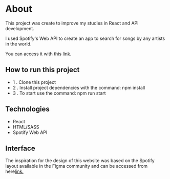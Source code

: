 # About

This project was create to improve my studies in React and API development.

I used Spotify's Web API to create an app to search for songs by any artists in the world.

You can access it with this [link.](https://spotify-minimalist.vercel.app/)

## How to run this project

- 1 . Clone this project 
- 2 . Install project dependencies with the command: npm install
- 3 . To start use the command: npm run start

## Technologies

- React
- HTML/SASS
- Spotify Web API


## Interface

The inspiration for the design of this website was based on the Spotify layout available in the Figma community and can be accessed from here[link.](https://www.figma.com/file/1nvSK82Kde4PV1WNo0OljB/Spotify-Redesign-Minimalist-%7C-UI-Redesenhada-(Community)?node-id=0%3A1)
